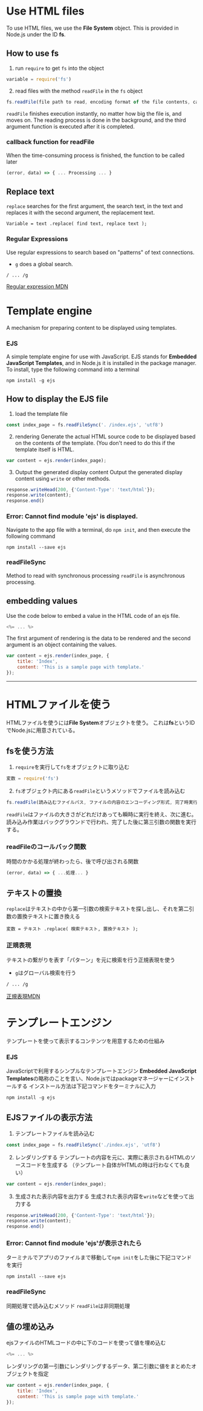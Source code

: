 # Use HTML files
To use HTML files, we use the **File System** object.
This is provided in Node.js under the ID **fs**.
## How to use fs
1. run `require` to get `fs` into the object
```js
variable = require('fs')
```
2. read files with the method `readFile` in the `fs` object
```js
fs.readFile(file path to read, encoding format of the file contents, callback function to execute on completion)
```
`readFile` finishes execution instantly, no matter how big the file is, and moves on.
The reading process is done in the background, and the third argument function is executed after it is completed.
### callback function for readFile
When the time-consuming process is finished, the function to be called later
```js
(error, data) => { ... Processing ... }
```

## Replace text
`replace` searches for the first argument, the search text, in the text and replaces it with the second argument, the replacement text.
```
Variable = text .replace( find text, replace text );
```
### Regular Expressions
Use regular expressions to search based on "patterns" of text connections.
- `g` does a global search.
```
/ ... /g
```
[Regular expression MDN](https://developer.mozilla.org/ja/docs/orphaned/Web/JavaScript/Guide/Regular_Expressions)


# Template engine
A mechanism for preparing content to be displayed using templates.
### EJS
A simple template engine for use with JavaScript.
EJS stands for **Embedded JavaScript Templates**, and in Node.js it is installed in the package manager.
To install, type the following command into a terminal
```
npm install -g ejs
```
## How to display the EJS file
1. load the template file
```js
const index_page = fs.readFileSync('. /index.ejs', 'utf8')
```

2. rendering
Generate the actual HTML source code to be displayed based on the contents of the template.
(You don't need to do this if the template itself is HTML.
```js
var content = ejs.render(index_page);
```
3. Output the generated display content
Output the generated display content using ``write`` or other methods.
```js
response.writeHead(200, {'Content-Type': 'text/html'});
response.write(content);
response.end()
```
### Error: Cannot find module 'ejs' is displayed.
Navigate to the app file with a terminal, do `npm init`, and then execute the following command
```
npm install --save ejs
```
### readFileSync
Method to read with synchronous processing
`readFile` is asynchronous processing.
## embedding values
Use the code below to embed a value in the HTML code of an ejs file.
```js
<%= ... %>
```
The first argument of rendering is the data to be rendered and the second argument is an object containing the values.
```js
var content = ejs.render(index_page, {
    title: 'Index',
    content: 'This is a sample page with template.'
});
```



***


# HTMLファイルを使う
HTMLファイルを使うには**File System**オブジェクトを使う。
これは**fs**というIDでNode.jsに用意されている。
## fsを使う方法
1. `require`を実行して`fs`をオブジェクトに取り込む
```js
変数 = require('fs')
```
2.  `fs`オブジェクト内にある`readFile`というメソッドでファイルを読み込む
```js
fs.readFile(読み込むファイルパス, ファイルの内容のエンコーディング形式, 完了時実行するコールバック関数)
```
`readFile`はファイルの大きさがどれだけあっても瞬時に実行を終え、次に進む。
読み込み作業はバックグラウンドで行われ、完了した後に第三引数の関数を実行する。
### readFileのコールバック関数
時間のかかる処理が終わったら、後で呼び出される関数
```js
(error, data) => { ...処理... }
```

## テキストの置換
`replace`はテキストの中から第一引数の検索テキストを探し出し、それを第二引数の置換テキストに置き換える
```
変数 = テキスト .replace( 検索テキスト, 置換テキスト );
```
### 正規表現
テキストの繋がりを表す「パターン」を元に検索を行う正規表現を使う
- `g`はグローバル検索を行う
```
/ ... /g
```
[正規表現MDN](https://developer.mozilla.org/ja/docs/orphaned/Web/JavaScript/Guide/Regular_Expressions)


# テンプレートエンジン
テンプレートを使って表示するコンテンツを用意するための仕組み
### EJS
JavaScriptで利用するシンプルなテンプレートエンジン
**Embedded JavaScript Templates**の略称のことを言い、Node.jsではpackageマネージャーにインストールする
インストール方法は下記コマンドをターミナルに入力
```
npm install -g ejs
```
## EJSファイルの表示方法
1. テンプレートファイルを読み込む
```js
const index_page = fs.readFileSync('./index.ejs', 'utf8')
```
2. レンダリングする
テンプレートの内容を元に、実際に表示されるHTMLのソースコードを生成する
（テンプレート自体がHTMLの時は行わなくても良い）
```js
var content = ejs.render(index_page);
```
3. 生成された表示内容を出力する
生成された表示内容を`write`などを使って出力する
```js
response.writeHead(200, {'Content-Type': 'text/html'});
response.write(content);
response.end()
```
### Error: Cannot find module 'ejs'が表示されたら
ターミナルでアプリのファイルまで移動して`npm init`をした後に下記コマンドを実行
```
npm install --save ejs
```
### readFileSync
同期処理で読み込むメソッド
`readFile`は非同期処理
## 値の埋め込み
ejsファイルのHTMLコードの中に下のコードを使って値を埋め込む
```js
<%= ... %>
```
レンダリングの第一引数にレンダリングするデータ、第二引数に値をまとめたオブジェクトを指定
```js
var content = ejs.render(index_page, {
    title: 'Index',
    content: 'This is sample page with template.'
});
```